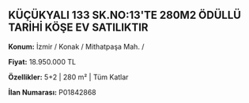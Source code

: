 ## KÜÇÜKYALI 133 SK.NO:13'TE 280M2 ÖDÜLLÜ TARİHİ KÖŞE EV SATILIKTIR

**Konum:** İzmir / Konak / Mithatpaşa Mah. /

**Fiyat:** 18.950.000 TL

**Özellikler:** 5+2 | 280 m² | Tüm Katlar

**İlan Numarası:** P01842868
